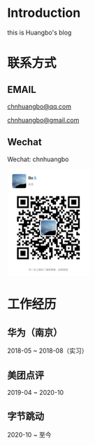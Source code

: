 # Introduction
this is Huangbo's blog

# 联系方式

## EMAIL
chnhuangbo@qq.com

chnhuangbo@gmail.com

## Wechat
Wechat: chnhuangbo

<img src="/images/wechat_me.jpeg" alt="wechat" style="zoom:25%;" />

# 工作经历

## 华为（南京）
2018-05 ~ 2018-08（实习）

## 美团点评
2019-04 ~ 2020-10

## 字节跳动
2020-10 ~ 至今


